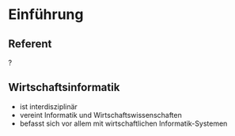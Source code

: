 # Einführung

## Referent
?

## Wirtschaftsinformatik
* ist interdisziplinär
* vereint Informatik und Wirtschaftswissenschaften
* befasst sich vor allem mit wirtschaftlichen Informatik-Systemen
